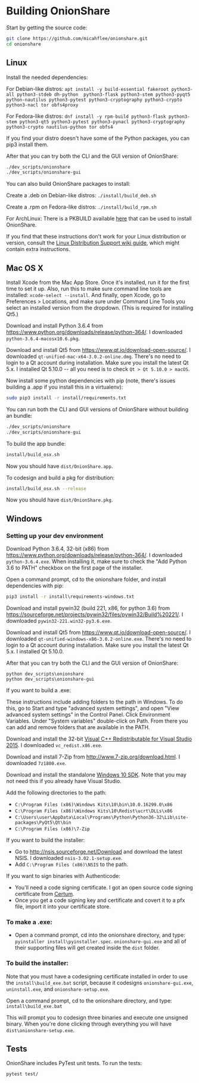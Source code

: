 # Building OnionShare

Start by getting the source code:

```sh
git clone https://github.com/micahflee/onionshare.git
cd onionshare
```

## Linux

Install the needed dependencies:

For Debian-like distros: `apt install -y build-essential fakeroot python3-all python3-stdeb dh-python  python3-flask python3-stem python3-pyqt5 python-nautilus python3-pytest python3-cryptography python3-crypto python3-nacl tor obfs4proxy`

For Fedora-like distros: `dnf install -y rpm-build python3-flask python3-stem python3-qt5 python3-pytest python3-pynacl python3-cryptography python3-crypto nautilus-python tor obfs4`

If you find your distro doesn't have some of the Python packages, you can pip3 install them.

After that you can try both the CLI and the GUI version of OnionShare:

```sh
./dev_scripts/onionshare
./dev_scripts/onionshare-gui
```

You can also build OnionShare packages to install:

Create a .deb on Debian-like distros: `./install/build_deb.sh`

Create a .rpm on Fedora-like distros: `./install/build_rpm.sh`

For ArchLinux: There is a PKBUILD available [here](https://aur.archlinux.org/packages/onionshare/) that can be used to install OnionShare.

If you find that these instructions don't work for your Linux distribution or version, consult the [Linux Distribution Support wiki guide](https://github.com/micahflee/onionshare/wiki/Linux-Distribution-Support), which might contain extra instructions.

## Mac OS X

Install Xcode from the Mac App Store. Once it's installed, run it for the first time to set it up. Also, run this to make sure command line tools are installed: `xcode-select --install`. And finally, open Xcode, go to Preferences > Locations, and make sure under Command Line Tools you select an installed version from the dropdown. (This is required for installing Qt5.)

Download and install Python 3.6.4 from https://www.python.org/downloads/release/python-364/. I downloaded `python-3.6.4-macosx10.6.pkg`.

Download and install Qt5 from https://www.qt.io/download-open-source/. I downloaded `qt-unified-mac-x64-3.0.2-online.dmg`. There's no need to login to a Qt account during installation. Make sure you install the latest Qt 5.x. I installed Qt 5.10.0 -- all you need is to check `Qt > Qt 5.10.0 > macOS`.

Now install some python dependencies with pip (note, there's issues building a .app if you install this in a virtualenv):

```sh
sudo pip3 install -r install/requirements.txt
```

You can run both the CLI and GUI versions of OnionShare without building an bundle:

```sh
./dev_scripts/onionshare
./dev_scripts/onionshare-gui
```

To build the app bundle:

```sh
install/build_osx.sh
```

Now you should have `dist/OnionShare.app`.

To codesign and build a pkg for distribution:

```sh
install/build_osx.sh --release
```

Now you should have `dist/OnionShare.pkg`.

## Windows

### Setting up your dev environment

Download Python 3.6.4, 32-bit (x86) from https://www.python.org/downloads/release/python-364/. I downloaded `python-3.6.4.exe`. When installing it, make sure to check the "Add Python 3.6 to PATH" checkbox on the first page of the installer.

Open a command prompt, cd to the onionshare folder, and install dependencies with pip:

```cmd
pip3 install -r install\requirements-windows.txt
```

Download and install pywin32 (build 221, x86, for python 3.6) from https://sourceforge.net/projects/pywin32/files/pywin32/Build%20221/. I downloaded `pywin32-221.win32-py3.6.exe`.

Download and install Qt5 from https://www.qt.io/download-open-source/. I downloaded `qt-unified-windows-x86-3.0.2-online.exe`. There's no need to login to a Qt account during installation. Make sure you install the latest Qt 5.x. I installed Qt 5.10.0.

After that you can try both the CLI and the GUI version of OnionShare:

```
python dev_scripts\onionshare
python dev_scripts\onionshare-gui
```

If you want to build a .exe:

These instructions include adding folders to the path in Windows. To do this, go to Start and type "advanced system settings", and open "View advanced system settings" in the Control Panel. Click Environment Variables. Under "System variables" double-click on Path. From there you can add and remove folders that are available in the PATH.

Download and install the 32-bit [Visual C++ Redistributable for Visual Studio 2015](https://www.microsoft.com/en-US/download/details.aspx?id=48145). I downloaded `vc_redist.x86.exe`.

Download and install 7-Zip from http://www.7-zip.org/download.html. I downloaded `7z1800.exe`.

Download and install the standalone [Windows 10 SDK](https://dev.windows.com/en-us/downloads/windows-10-sdk). Note that you may not need this if you already have Visual Studio.

Add the following directories to the path:

* `C:\Program Files (x86)\Windows Kits\10\bin\10.0.16299.0\x86`
* `C:\Program Files (x86)\Windows Kits\10\Redist\ucrt\DLLs\x86`
* `C:\Users\user\AppData\Local\Programs\Python\Python36-32\Lib\site-packages\PyQt5\Qt\bin`
* `C:\Program Files (x86)\7-Zip`

If you want to build the installer:

* Go to http://nsis.sourceforge.net/Download and download the latest NSIS. I downloaded `nsis-3.02.1-setup.exe`.
* Add `C:\Program Files (x86)\NSIS` to the path.

If you want to sign binaries with Authenticode:

* You'll need a code signing certificate. I got an open source code signing certificate from [Certum](https://www.certum.eu/certum/cert,offer_en_open_source_cs.xml).
* Once you get a code signing key and certificate and covert it to a pfx file, import it into your certificate store.

### To make a .exe:

* Open a command prompt, cd into the onionshare directory, and type: `pyinstaller install\pyinstaller.spec`. `onionshare-gui.exe` and all of their supporting files will get created inside the `dist` folder.

### To build the installer:

Note that you must have a codesigning certificate installed in order to use the `install\build_exe.bat` script, because it codesigns `onionshare-gui.exe`, `uninstall.exe`, and `onionshare-setup.exe`.

Open a command prompt, cd to the onionshare directory, and type: `install\build_exe.bat`

This will prompt you to codesign three binaries and execute one unsigned binary. When you're done clicking through everything you will have `dist\onionshare-setup.exe`.

## Tests

OnionShare includes PyTest unit tests. To run the tests:

```sh
pytest test/
```
